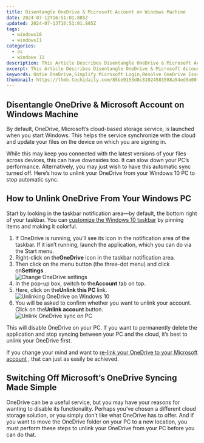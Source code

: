 ```yaml
---
title: Disentangle OneDrive & Microsoft Account on Windows Machine
date: 2024-07-12T16:51:01.885Z
updated: 2024-07-13T16:51:01.885Z
tags:
  - windows10
  - windows11
categories:
  - os
  - windows 11
description: This Article Describes Disentangle OneDrive & Microsoft Account on Windows Machine
excerpt: This Article Describes Disentangle OneDrive & Microsoft Account on Windows Machine
keywords: Untie OneDrive,Simplify Microsoft Login,Resolve OneDrive Issue,Fix Office Access,Streamline Windows Sign-In,Manage Account Sync,Clear Cloud Storage Problems
thumbnail: https://thmb.techidaily.com/85be9153d8c81024583588a94ed9e00fc880777ac2a8c7cff5efd5d21044d91c.jpg
---
```


## Disentangle OneDrive & Microsoft Account on Windows Machine

 By default, OneDrive, Microsoft’s cloud-based storage service, is launched when you start Windows. This helps the service synchronize with the cloud and update your files on the device on which you are signing in.

 While this may keep you connected with the latest versions of your files across devices, this can have downsides too. It can slow down your PC’s performance. Alternatively, you may just wish to have this automatic sync turned off. Here’s how to unlink your OneDrive from your Windows 10 PC to stop automatic sync.

## How to Unlink OneDrive From Your Windows PC

 Start by looking in the taskbar notification area—by default, the bottom right of your taskbar. You can [customize the Windows 10 taskbar](https://www.makeuseof.com/tag/7-tips-customizing-windows-10-taskbar/) by pinning items and making it colorful.

1. If OneDrive is running, you’ll see its icon in the notification area of the taskbar. If it isn’t running, launch the application, which you can do via the Start menu.
2. Right-click on the**OneDrive** icon in the taskbar notification area.
3. Then click on the menu button (the three-dot menu) and click on**Settings** .  
![Change OneDrive settings](https://static1.makeuseofimages.com/wordpress/wp-content/uploads/2023/03/01-onedrive-settings-1.jpg)
4. In the pop-up box, switch to the**Account** tab on top.
5. Here, click on the**Unlink this PC** link.  
![Unlinking OneDrive on Windows 10](https://static1.makeuseofimages.com/wordpress/wp-content/uploads/2023/03/02-unlink-pc-onedrive.jpg)
6. You will be asked to confirm whether you want to unlink your account. Click on the**Unlink account** button.  
![Unlink OneDrive sync on PC](https://static1.makeuseofimages.com/wordpress/wp-content/uploads/2023/03/03-unlink-onedrive-account.jpg)

 This will disable OneDrive on your PC. If you want to permanently delete the application and stop syncing between your PC and the cloud, it’s best to unlink your OneDrive first.

 If you change your mind and want to [re-link your OneDrive to your Microsoft account](https://www.makeuseof.com/link-onedrive-microsoft-account-windows-10/) , that can just as easily be achieved.

## Switching Off Microsoft’s OneDrive Syncing Made Simple

 OneDrive can be a useful service, but you may have your reasons for wanting to disable its functionality. Perhaps you’ve chosen a different cloud storage solution, or you simply don’t like what OneDrive has to offer. And if you want to move the OneDrive folder on your PC to a new location, you must perform these steps to unlink your OneDrive from your PC before you can do that.


<ins class="adsbygoogle"
     style="display:block"
     data-ad-format="autorelaxed"
     data-ad-client="ca-pub-7571918770474297"
     data-ad-slot="1223367746"></ins>



<ins class="adsbygoogle"
     style="display:block"
     data-ad-client="ca-pub-7571918770474297"
     data-ad-slot="8358498916"
     data-ad-format="auto"
     data-full-width-responsive="true"></ins>




